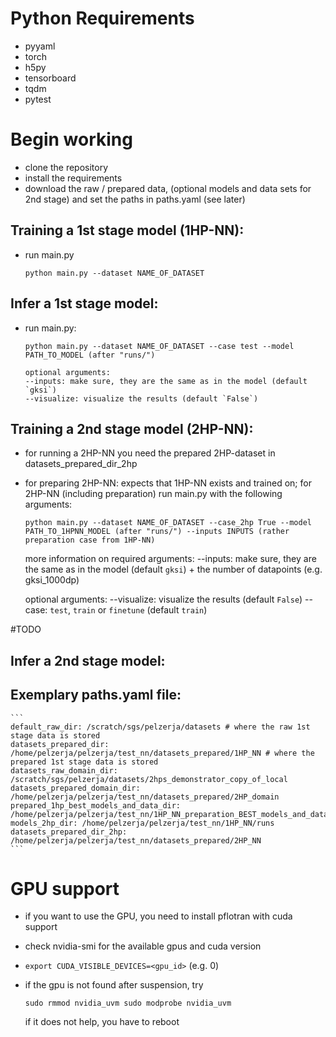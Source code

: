 # Python Requirements
- pyyaml
- torch
- h5py
- tensorboard
- tqdm
- pytest

# Begin working
- clone the repository
- install the requirements
- download the raw / prepared data, (optional models and data sets for 2nd stage) and set the paths in paths.yaml (see later)

## Training a 1st stage model (1HP-NN):
- run main.py

    ```
    python main.py --dataset NAME_OF_DATASET
    ```
## Infer a 1st stage model:
- run main.py:

    ```
    python main.py --dataset NAME_OF_DATASET --case test --model PATH_TO_MODEL (after "runs/")
    
    optional arguments:
    --inputs: make sure, they are the same as in the model (default `gksi`)
    --visualize: visualize the results (default `False`)
    ```
## Training a 2nd stage model (2HP-NN):
- for running a 2HP-NN you need the prepared 2HP-dataset in datasets_prepared_dir_2hp
- for preparing 2HP-NN: expects that 1HP-NN exists and trained on; for 2HP-NN (including preparation) run main.py with the following arguments:

    ```
    python main.py --dataset NAME_OF_DATASET --case_2hp True --model PATH_TO_1HPNN_MODEL (after "runs/") --inputs INPUTS (rather preparation case from 1HP-NN)
    ```
    more information on required arguments:
    --inputs: make sure, they are the same as in the model (default `gksi`) + the number of datapoints (e.g. gksi_1000dp)

    optional arguments:
    --visualize: visualize the results (default `False`)
    --case: `test`, `train` or `finetune` (default `train`)

#TODO

## Infer a 2nd stage model:

## Exemplary paths.yaml file:

    ```
    default_raw_dir: /scratch/sgs/pelzerja/datasets # where the raw 1st stage data is stored
    datasets_prepared_dir: /home/pelzerja/pelzerja/test_nn/datasets_prepared/1HP_NN # where the prepared 1st stage data is stored
    datasets_raw_domain_dir: /scratch/sgs/pelzerja/datasets/2hps_demonstrator_copy_of_local
    datasets_prepared_domain_dir: /home/pelzerja/pelzerja/test_nn/datasets_prepared/2HP_domain
    prepared_1hp_best_models_and_data_dir: /home/pelzerja/pelzerja/test_nn/1HP_NN_preparation_BEST_models_and_data
    models_2hp_dir: /home/pelzerja/pelzerja/test_nn/1HP_NN/runs
    datasets_prepared_dir_2hp: /home/pelzerja/pelzerja/test_nn/datasets_prepared/2HP_NN
    ```

# GPU support
- if you want to use the GPU, you need to install pflotran with cuda support
- check nvidia-smi for the available gpus and cuda version
- `export CUDA_VISIBLE_DEVICES=<gpu_id>` (e.g. 0)
- if the gpu is not found after suspension, try

    `sudo rmmod nvidia_uvm
    sudo modprobe nvidia_uvm`

    if it does not help, you have to reboot
